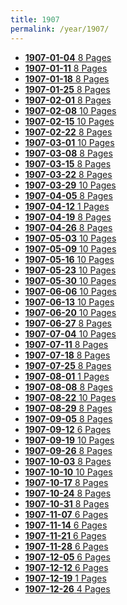 ```yaml
---
title: 1907
permalink: /year/1907/
---
```


<ul class="taxonomy__index">
<li><a href="/issues/hydro-review-1907-01-04"><strong>1907-01-04</strong> <span class="taxonomy__count">8 Pages</span></a></li>
<li><a href="/issues/hydro-review-1907-01-11"><strong>1907-01-11</strong> <span class="taxonomy__count">8 Pages</span></a></li>
<li><a href="/issues/hydro-review-1907-01-18"><strong>1907-01-18</strong> <span class="taxonomy__count">8 Pages</span></a></li>
<li><a href="/issues/hydro-review-1907-01-25"><strong>1907-01-25</strong> <span class="taxonomy__count">8 Pages</span></a></li>
<li><a href="/issues/hydro-review-1907-02-01"><strong>1907-02-01</strong> <span class="taxonomy__count">8 Pages</span></a></li>
<li><a href="/issues/hydro-review-1907-02-08"><strong>1907-02-08</strong> <span class="taxonomy__count">10 Pages</span></a></li>
<li><a href="/issues/hydro-review-1907-02-15"><strong>1907-02-15</strong> <span class="taxonomy__count">10 Pages</span></a></li>
<li><a href="/issues/hydro-review-1907-02-22"><strong>1907-02-22</strong> <span class="taxonomy__count">8 Pages</span></a></li>
<li><a href="/issues/hydro-review-1907-03-01"><strong>1907-03-01</strong> <span class="taxonomy__count">10 Pages</span></a></li>
<li><a href="/issues/hydro-review-1907-03-08"><strong>1907-03-08</strong> <span class="taxonomy__count">8 Pages</span></a></li>
<li><a href="/issues/hydro-review-1907-03-15"><strong>1907-03-15</strong> <span class="taxonomy__count">8 Pages</span></a></li>
<li><a href="/issues/hydro-review-1907-03-22"><strong>1907-03-22</strong> <span class="taxonomy__count">8 Pages</span></a></li>
<li><a href="/issues/hydro-review-1907-03-29"><strong>1907-03-29</strong> <span class="taxonomy__count">10 Pages</span></a></li>
<li><a href="/issues/hydro-review-1907-04-05"><strong>1907-04-05</strong> <span class="taxonomy__count">8 Pages</span></a></li>
<li><a href="/issues/hydro-review-1907-04-12"><strong>1907-04-12</strong> <span class="taxonomy__count">1 Pages</span></a></li>
<li><a href="/issues/hydro-review-1907-04-19"><strong>1907-04-19</strong> <span class="taxonomy__count">8 Pages</span></a></li>
<li><a href="/issues/hydro-review-1907-04-26"><strong>1907-04-26</strong> <span class="taxonomy__count">8 Pages</span></a></li>
<li><a href="/issues/hydro-review-1907-05-03"><strong>1907-05-03</strong> <span class="taxonomy__count">10 Pages</span></a></li>
<li><a href="/issues/hydro-review-1907-05-09"><strong>1907-05-09</strong> <span class="taxonomy__count">10 Pages</span></a></li>
<li><a href="/issues/hydro-review-1907-05-16"><strong>1907-05-16</strong> <span class="taxonomy__count">10 Pages</span></a></li>
<li><a href="/issues/hydro-review-1907-05-23"><strong>1907-05-23</strong> <span class="taxonomy__count">10 Pages</span></a></li>
<li><a href="/issues/hydro-review-1907-05-30"><strong>1907-05-30</strong> <span class="taxonomy__count">10 Pages</span></a></li>
<li><a href="/issues/hydro-review-1907-06-06"><strong>1907-06-06</strong> <span class="taxonomy__count">10 Pages</span></a></li>
<li><a href="/issues/hydro-review-1907-06-13"><strong>1907-06-13</strong> <span class="taxonomy__count">10 Pages</span></a></li>
<li><a href="/issues/hydro-review-1907-06-20"><strong>1907-06-20</strong> <span class="taxonomy__count">10 Pages</span></a></li>
<li><a href="/issues/hydro-review-1907-06-27"><strong>1907-06-27</strong> <span class="taxonomy__count">8 Pages</span></a></li>
<li><a href="/issues/hydro-review-1907-07-04"><strong>1907-07-04</strong> <span class="taxonomy__count">10 Pages</span></a></li>
<li><a href="/issues/hydro-review-1907-07-11"><strong>1907-07-11</strong> <span class="taxonomy__count">8 Pages</span></a></li>
<li><a href="/issues/hydro-review-1907-07-18"><strong>1907-07-18</strong> <span class="taxonomy__count">8 Pages</span></a></li>
<li><a href="/issues/hydro-review-1907-07-25"><strong>1907-07-25</strong> <span class="taxonomy__count">8 Pages</span></a></li>
<li><a href="/issues/hydro-review-1907-08-01"><strong>1907-08-01</strong> <span class="taxonomy__count">1 Pages</span></a></li>
<li><a href="/issues/hydro-review-1907-08-08"><strong>1907-08-08</strong> <span class="taxonomy__count">8 Pages</span></a></li>
<li><a href="/issues/hydro-review-1907-08-22"><strong>1907-08-22</strong> <span class="taxonomy__count">10 Pages</span></a></li>
<li><a href="/issues/hydro-review-1907-08-29"><strong>1907-08-29</strong> <span class="taxonomy__count">8 Pages</span></a></li>
<li><a href="/issues/hydro-review-1907-09-05"><strong>1907-09-05</strong> <span class="taxonomy__count">8 Pages</span></a></li>
<li><a href="/issues/hydro-review-1907-09-12"><strong>1907-09-12</strong> <span class="taxonomy__count">6 Pages</span></a></li>
<li><a href="/issues/hydro-review-1907-09-19"><strong>1907-09-19</strong> <span class="taxonomy__count">10 Pages</span></a></li>
<li><a href="/issues/hydro-review-1907-09-26"><strong>1907-09-26</strong> <span class="taxonomy__count">8 Pages</span></a></li>
<li><a href="/issues/hydro-review-1907-10-03"><strong>1907-10-03</strong> <span class="taxonomy__count">8 Pages</span></a></li>
<li><a href="/issues/hydro-review-1907-10-10"><strong>1907-10-10</strong> <span class="taxonomy__count">10 Pages</span></a></li>
<li><a href="/issues/hydro-review-1907-10-17"><strong>1907-10-17</strong> <span class="taxonomy__count">8 Pages</span></a></li>
<li><a href="/issues/hydro-review-1907-10-24"><strong>1907-10-24</strong> <span class="taxonomy__count">8 Pages</span></a></li>
<li><a href="/issues/hydro-review-1907-10-31"><strong>1907-10-31</strong> <span class="taxonomy__count">8 Pages</span></a></li>
<li><a href="/issues/hydro-review-1907-11-07"><strong>1907-11-07</strong> <span class="taxonomy__count">6 Pages</span></a></li>
<li><a href="/issues/hydro-review-1907-11-14"><strong>1907-11-14</strong> <span class="taxonomy__count">6 Pages</span></a></li>
<li><a href="/issues/hydro-review-1907-11-21"><strong>1907-11-21</strong> <span class="taxonomy__count">6 Pages</span></a></li>
<li><a href="/issues/hydro-review-1907-11-28"><strong>1907-11-28</strong> <span class="taxonomy__count">6 Pages</span></a></li>
<li><a href="/issues/hydro-review-1907-12-05"><strong>1907-12-05</strong> <span class="taxonomy__count">6 Pages</span></a></li>
<li><a href="/issues/hydro-review-1907-12-12"><strong>1907-12-12</strong> <span class="taxonomy__count">6 Pages</span></a></li>
<li><a href="/issues/hydro-review-1907-12-19"><strong>1907-12-19</strong> <span class="taxonomy__count">1 Pages</span></a></li>
<li><a href="/issues/hydro-review-1907-12-26"><strong>1907-12-26</strong> <span class="taxonomy__count">4 Pages</span></a></li>
</ul>
